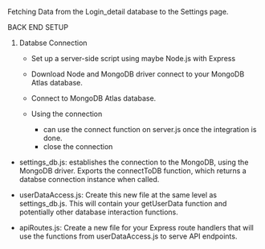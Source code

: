 Fetching Data from the Login_detail database to the Settings page.

BACK END SETUP

1. Databse Connection

   - Set up a server-side script using maybe Node.js with Express
   - Download Node and MongoDB driver connect to your MongoDB Atlas database.
   - Connect to MongoDB Atlas database.

   - Using the connection

     - can use the connect function on server.js once the integration is done.
     - close the connection

- settings_db.js: establishes the connection to the MongoDB, using the MongoDB driver. Exports the connectToDB function, which returns a databse connection instance when called.

- userDataAccess.js: Create this new file at the same level as settings_db.js. This will contain your getUserData function and potentially other database interaction functions.

- apiRoutes.js: Create a new file for your Express route handlers that will use the functions from userDataAccess.js to serve API endpoints.
